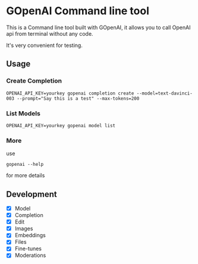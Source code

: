 # GOpenAI Command line tool

This is a Command line tool built with GOpenAI, it allows you to call OpenAI api from terminal without any code.

It's very convenient for testing.

## Usage

### Create Completion
```shell
OPENAI_API_KEY=yourkey gopenai completion create --model=text-davinci-003 --prompt="Say this is a test" --max-tokens=200
```
### List Models
```
OPENAI_API_KEY=yourkey gopenai model list
```

### More

use 
```shell
gopenai --help
```
for more details

## Development

* [x] Model
* [x] Completion
* [x] Edit
* [x] Images
* [x] Embeddings
* [x] Files
* [x] Fine-tunes
* [x] Moderations
